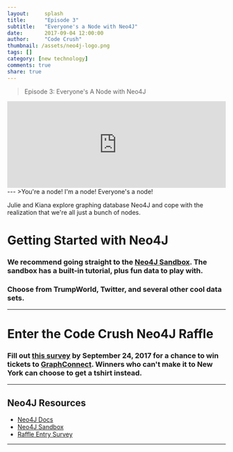 ```yaml
---
layout:     splash
title:      "Episode 3"
subtitle:   "Everyone's a Node with Neo4J"
date:       2017-09-04 12:00:00
author:     "Code Crush"
thumbnail: /assets/neo4j-logo.png
tags: []
category: [new technology]
comments: true
share: true
---
```

>Episode 3: Everyone's A Node with Neo4J
<!-- Neo4J Episode 3 -->
<iframe frameborder='0' height='200px' scrolling='no' seamless src='https://embed.simplecast.com/4e99bafb?color=f5f5f5' width='100%'></iframe>
---
>You're a node! I'm a node! Everyone's a node!

Julie and Kiana explore graphing database Neo4J and cope with the realization that we're all just a bunch of nodes.


# Getting Started with Neo4J
### We recommend going straight to the [Neo4J Sandbox](https://neo4j.com/sandbox-v2/). The sandbox has a built-in tutorial, plus fun data to play with.


### Choose from TrumpWorld, Twitter, and several other cool data sets.


---
# Enter the Code Crush Neo4J Raffle
### Fill out [this survey](https://www.surveymonkey.com/r/L3VVCFT) by September 24, 2017 for a chance to win tickets to [GraphConnect](http://graphconnect.com/).  Winners who can't make it to New York can choose to get a tshirt instead.


___

## Neo4J Resources


* [Neo4J Docs](https://neo4j.com/developer/)
* [Neo4J Sandbox](https://neo4j.com/sandbox-v2/)
* [Raffle Entry Survey](https://www.surveymonkey.com/r/L3VVCFT)

___

